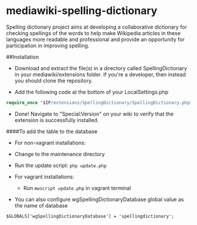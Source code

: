 mediawiki-spelling-dictionary
=============================
Spelling dictionary project aims at developing a collaborative dictionary for checking spellings of the words to help make Wikipedia articles in these languages more readable and professional and provide an opportunity for participation in improving spelling. 

##Installation

- Download and extract the file(s) in a directory called SpellingDictionary in your mediawiki/extensions folder. If you're a developer, then instead you should clone the repository.

- Add the following code at the bottom of your LocalSettings.php

```php
require_once "$IP/extensions/SpellingDictionary/SpellingDictionary.php";
```

- Done! Navigate to "Special:Version" on your wiki to verify that the extension is successfully installed.


####To add the table to the database
- For non-vagrant installations:

 -  Change to the maintenance directory
 - Run the update script:
 ```php update.php```

- For vagrant installations:

  - Run ```mwscript update.php``` in vagrant terminal

- You can also configure wgSpellingDictionaryDatabase global value as the name of database

```$GLOBALS['wgSpellingDictionaryDatabase'] = 'spellingdictionary';```
